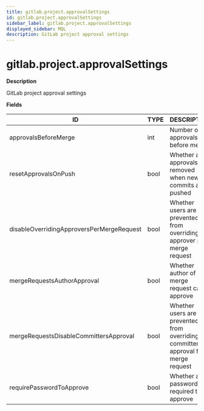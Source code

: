 ```yaml
---
title: gitlab.project.approvalSettings
id: gitlab.project.approvalSettings
sidebar_label: gitlab.project.approvalSettings
displayed_sidebar: MQL
description: GitLab project approval settings
---
```


# gitlab.project.approvalSettings

**Description**

GitLab project approval settings

**Fields**

| ID                                        | TYPE | DESCRIPTION                                                                          |
| ----------------------------------------- | ---- | ------------------------------------------------------------------------------------ |
| approvalsBeforeMerge                      | int  | Number of approvals before merge                                                     |
| resetApprovalsOnPush                      | bool | Whether all approvals are removed when new commits are pushed                        |
| disableOverridingApproversPerMergeRequest | bool | Whether users are prevented from overriding an approver per merge request            |
| mergeRequestsAuthorApproval               | bool | Whether author of merge request can approve                                          |
| mergeRequestsDisableCommittersApproval    | bool | Whether users are prevented from overriding a committer's approval for merge request |
| requirePasswordToApprove                  | bool | Whether a password is required to approve                                            |
